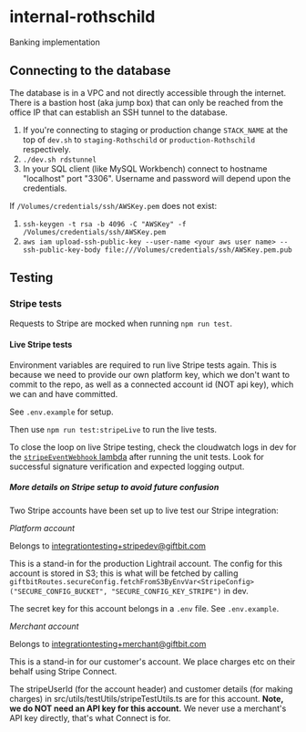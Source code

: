 # internal-rothschild
Banking implementation

## Connecting to the database

The database is in a VPC and not directly accessible through the internet.  There is a bastion host (aka jump box) that can only be reached from the office IP that can establish an SSH tunnel to the database.

1. If you're connecting to staging or production change `STACK_NAME` at the top of `dev.sh` to `staging-Rothschild` or `production-Rothschild` respectively.
2. `./dev.sh rdstunnel`
3. In your SQL client (like MySQL Workbench) connect to hostname "localhost" port "3306".  Username and password will depend upon the credentials.

If `/Volumes/credentials/ssh/AWSKey.pem` does not exist:

1. `ssh-keygen -t rsa -b 4096 -C "AWSKey" -f /Volumes/credentials/ssh/AWSKey.pem`
2. `aws iam upload-ssh-public-key --user-name <your aws user name> --ssh-public-key-body file:///Volumes/credentials/ssh/AWSKey.pem.pub`


## Testing

### Stripe tests

Requests to Stripe are mocked when running `npm run test`. 

#### Live Stripe tests

Environment variables are required to run live Stripe tests again. This is because we need to provide our own platform key, which we don't want to commit to the repo, as well as a connected account id (NOT api key), which we can and have committed. 

See `.env.example` for setup. 

Then use `npm run test:stripeLive` to run the live tests.   

To close the loop on live Stripe testing, check the cloudwatch logs in dev for the [`stripeEventWebhook` lambda](https://us-west-2.console.aws.amazon.com/cloudwatch/home?region=us-west-2#logStream:group=/aws/lambda/dev-Rothschild-StripeEventWebhookFunction-3Q03K92TO7QY;streamFilter=typeLogStreamPrefix) after running the unit tests. Look for successful signature verification and expected logging output. 

##### More details on Stripe setup to avoid future confusion

Two Stripe accounts have been set up to live test our Stripe integration: 

*Platform account*

Belongs to integrationtesting+stripedev@giftbit.com

This is a stand-in for the production Lightrail account. The config for this account is stored in S3; this is what will be fetched by calling `giftbitRoutes.secureConfig.fetchFromS3ByEnvVar<StripeConfig>("SECURE_CONFIG_BUCKET", "SECURE_CONFIG_KEY_STRIPE")` in dev. 

The secret key for this account belongs in a `.env` file.  See `.env.example`.

*Merchant account*

Belongs to integrationtesting+merchant@giftbit.com

This is a stand-in for our customer's account. We place charges etc on their behalf using Stripe Connect. 

The stripeUserId (for the account header) and customer details (for making charges) in src/utils/testUtils/stripeTestUtils.ts are for this account. **Note, we do NOT need an API key for this account.**  We never use a merchant's API key directly, that's what Connect is for.  
